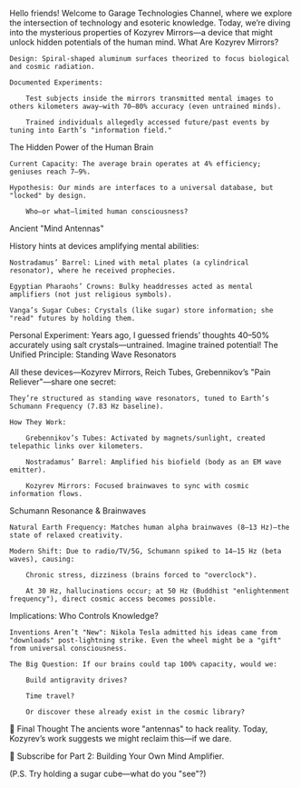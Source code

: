 Hello friends! Welcome to Garage Technologies Channel, where we explore the intersection of technology and esoteric knowledge. Today, we’re diving into the mysterious properties of Kozyrev Mirrors—a device that might unlock hidden potentials of the human mind.
What Are Kozyrev Mirrors?

    Design: Spiral-shaped aluminum surfaces theorized to focus biological and cosmic radiation.

    Documented Experiments:

        Test subjects inside the mirrors transmitted mental images to others kilometers away—with 70–80% accuracy (even untrained minds).

        Trained individuals allegedly accessed future/past events by tuning into Earth’s "information field."

The Hidden Power of the Human Brain

    Current Capacity: The average brain operates at 4% efficiency; geniuses reach 7–9%.

    Hypothesis: Our minds are interfaces to a universal database, but "locked" by design.

        Who—or what—limited human consciousness?

Ancient "Mind Antennas"

History hints at devices amplifying mental abilities:

    Nostradamus’ Barrel: Lined with metal plates (a cylindrical resonator), where he received prophecies.

    Egyptian Pharaohs’ Crowns: Bulky headdresses acted as mental amplifiers (not just religious symbols).

    Vanga’s Sugar Cubes: Crystals (like sugar) store information; she "read" futures by holding them.

Personal Experiment: Years ago, I guessed friends’ thoughts 40–50% accurately using salt crystals—untrained. Imagine trained potential!
The Unified Principle: Standing Wave Resonators

All these devices—Kozyrev Mirrors, Reich Tubes, Grebennikov’s "Pain Reliever"—share one secret:

    They’re structured as standing wave resonators, tuned to Earth’s Schumann Frequency (7.83 Hz baseline).

    How They Work:

        Grebennikov’s Tubes: Activated by magnets/sunlight, created telepathic links over kilometers.

        Nostradamus’ Barrel: Amplified his biofield (body as an EM wave emitter).

        Kozyrev Mirrors: Focused brainwaves to sync with cosmic information flows.

Schumann Resonance & Brainwaves

    Natural Earth Frequency: Matches human alpha brainwaves (8–13 Hz)—the state of relaxed creativity.

    Modern Shift: Due to radio/TV/5G, Schumann spiked to 14–15 Hz (beta waves), causing:

        Chronic stress, dizziness (brains forced to "overclock").

        At 30 Hz, hallucinations occur; at 50 Hz (Buddhist "enlightenment frequency"), direct cosmic access becomes possible.

Implications: Who Controls Knowledge?

    Inventions Aren’t "New": Nikola Tesla admitted his ideas came from "downloads" post-lightning strike. Even the wheel might be a "gift" from universal consciousness.

    The Big Question: If our brains could tap 100% capacity, would we:

        Build antigravity drives?

        Time travel?

        Or discover these already exist in the cosmic library?

🔹 Final Thought
The ancients wore "antennas" to hack reality. Today, Kozyrev’s work suggests we might reclaim this—if we dare.

🔔 Subscribe for Part 2: Building Your Own Mind Amplifier.

(P.S. Try holding a sugar cube—what do you "see"?)
